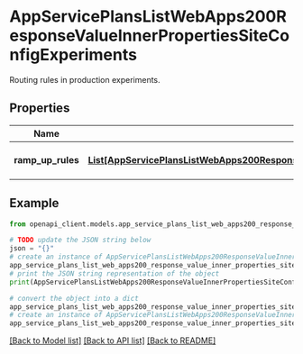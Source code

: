 # AppServicePlansListWebApps200ResponseValueInnerPropertiesSiteConfigExperiments

Routing rules in production experiments.

## Properties

Name | Type | Description | Notes
------------ | ------------- | ------------- | -------------
**ramp_up_rules** | [**List[AppServicePlansListWebApps200ResponseValueInnerPropertiesSiteConfigExperimentsRampUpRulesInner]**](AppServicePlansListWebApps200ResponseValueInnerPropertiesSiteConfigExperimentsRampUpRulesInner.md) | List of ramp-up rules. | [optional] 

## Example

```python
from openapi_client.models.app_service_plans_list_web_apps200_response_value_inner_properties_site_config_experiments import AppServicePlansListWebApps200ResponseValueInnerPropertiesSiteConfigExperiments

# TODO update the JSON string below
json = "{}"
# create an instance of AppServicePlansListWebApps200ResponseValueInnerPropertiesSiteConfigExperiments from a JSON string
app_service_plans_list_web_apps200_response_value_inner_properties_site_config_experiments_instance = AppServicePlansListWebApps200ResponseValueInnerPropertiesSiteConfigExperiments.from_json(json)
# print the JSON string representation of the object
print(AppServicePlansListWebApps200ResponseValueInnerPropertiesSiteConfigExperiments.to_json())

# convert the object into a dict
app_service_plans_list_web_apps200_response_value_inner_properties_site_config_experiments_dict = app_service_plans_list_web_apps200_response_value_inner_properties_site_config_experiments_instance.to_dict()
# create an instance of AppServicePlansListWebApps200ResponseValueInnerPropertiesSiteConfigExperiments from a dict
app_service_plans_list_web_apps200_response_value_inner_properties_site_config_experiments_from_dict = AppServicePlansListWebApps200ResponseValueInnerPropertiesSiteConfigExperiments.from_dict(app_service_plans_list_web_apps200_response_value_inner_properties_site_config_experiments_dict)
```
[[Back to Model list]](../README.md#documentation-for-models) [[Back to API list]](../README.md#documentation-for-api-endpoints) [[Back to README]](../README.md)


